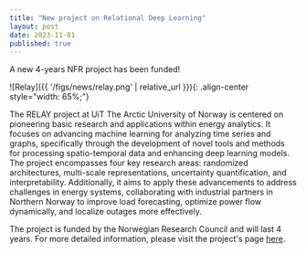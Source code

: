 ```yaml
---
title: "New project on Relational Deep Learning"
layout: post
date: 2023-11-01
published: true
---
```


A new 4-years NFR project has been funded!

<!--more-->

![Relay]({{ '/figs/news/relay.png' | relative_url }}){: .align-center style="width: 65%;"}

The RELAY project at UiT The Arctic University of Norway is centered on pioneering basic research and applications within energy analytics. It focuses on advancing machine learning for analyzing time series and graphs, specifically through the development of novel tools and methods for processing spatio-temporal data and enhancing deep learning models. The project encompasses four key research areas: randomized architectures, multi-scale representations, uncertainty quantification, and interpretability. Additionally, it aims to apply these advancements to address challenges in energy systems, collaborating with industrial partners in Northern Norway to improve load forecasting, optimize power flow dynamically, and localize outages more effectively.


The project is funded by the Norwegian Research Council and will last 4 years. For more detailed information, please visit the project's page [here](https://en.uit.no/project/relay/Project%20Description%20(page%20name)).
